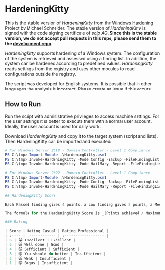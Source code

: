 # HardeningKitty

This is the stable version of _HardeningKitty_ from the [Windows Hardening Project by Michael Schneider](https://github.com/0x6d69636b/windows_hardening). The stable version of _HardeningKitty_ is signed with the code signing certificate of _scip AG_. **Since this is the stable version, we do not accept pull requests in this repo, please send them to the [development repo](https://github.com/0x6d69636b/windows_hardening)**. 

_HardeningKitty_ supports hardening of a Windows system. The configuration of the system is retrieved and assessed using a finding list. In addition, the system can be hardened according to predefined values. _HardeningKitty_ reads settings from the registry and uses other modules to read configurations outside the registry.

The script was developed for English systems. It is possible that in other languages the analysis is incorrect. Please create an issue if this occurs.

## How to Run

Run the script with administrative privileges to access machine settings. For the user settings it is better to execute them with a normal user account. Ideally, the user account is used for daily work.

Download _HardeningKitty_ and copy it to the target system (script and lists). Then HardeningKitty can be imported and executed:

```powershell
# For Windows Server 2019 - Domain Controller - Level 1 Compliance
PS C:\tmp> Import-Module .\HardeningKitty.psm1
PS C:\tmp> Invoke-HardeningKitty -Mode Config -Backup -FileFindingList .\lists\cis_windows_server_2019_1.2.1_domain_controller_l1.csv
PS C:\tmp> Invoke-HardeningKitty -Mode HailMary -Report -FileFindingList .\lists\cis_windows_server_2019_1.2.1_domain_controller_l1.csv -SkipRestorePoint

# For Windows Server 2022 - Domain Controller - Level 1 Compliance
PS C:\tmp> Import-Module .\HardeningKitty.psm1
PS C:\tmp> Invoke-HardeningKitty -Mode Config -Backup -FileFindingList .\lists\cis_windows_server_2022_1.2.1_domain_controller_l1.csv
PS C:\tmp> Invoke-HardeningKitty -Mode HailMary -Report -FileFindingList .\lists\cis_windows_server_2022_1.2.1_domain_controller_l1.csv -SkipRestorePoint

## HardeningKitty Score

Each Passed finding gives 4 points, a Low finding gives 2 points, a Medium finding gives 1 point and a High Finding gives 0 points.

The formula for the HardeningKitty Score is _(Points achieved / Maximum points) * 5 + 1_.

### Rating

| Score | Rating Casual | Rating Professional |
| :---- | :------------ | :------------------ |
| 6 | 😹 Excellent | Excellent |
| 5 | 😺 Well done | Good |
| 4 | 😼 Sufficient | Sufficient |
| 3 | 😿 You should do better | Insufficient |
| 2 | 🙀 Weak | Insufficient |
| 1 | 😾 Bogus | Insufficient |

